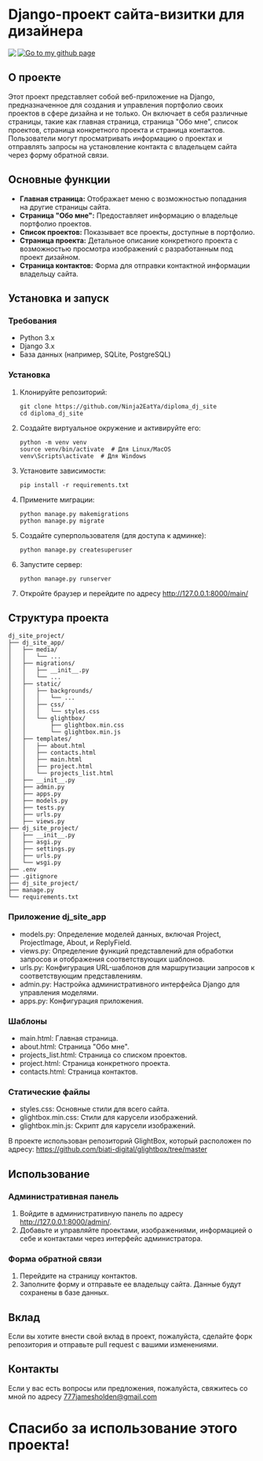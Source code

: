 # Django-проект сайта-визитки для дизайнера
<img src="https://github.com/Ninja2EatYa/Ninja2EatYa/diploma_dj_site/" align=left>

[![Go to my github page](https://img.shields.io/badge/%3E-Go_to_my_github_page-black?style=plastic&logo=%3Csvg%20role%3D%22img%22%20viewBox%3D%220%200%2024%2024%22%20xmlns%3D%22http%3A%2F%2Fwww.w3.org%2F2000%2Fsvg%22%3E%3Ctitle%3E500px%3C%2Ftitle%3E%3Cpath%20d%3D%22M7.451%208.9995A3.0005%203.0005%200%201%200%2010.4514%2012a3.0275%203.0275%200%200%200-3.0006-3.0005Zm0%205.371A2.3554%202.3554%200%201%201%209.7912%2012a2.3704%202.3704%200%200%201-2.3404%202.3704Zm6.448-5.371A3.0005%203.0005%200%201%200%2016.8997%2012a3.0005%203.0005%200%200%200-3.0005-3.0005Zm0%205.371A2.3554%202.3554%200%201%201%2016.2396%2012a2.3314%202.3314%200%200%201-2.3404%202.3704zM2.29%2010.7997a2.0224%202.0224%200%200%200-1.5903.42V9.6297h2.7005c.09%200%20.15-.03.15-.3%200-.2701-.12-.2701-.18-.2701H.3997a.27.27%200%200%200-.27.27V11.97c0%20.15.09.18.24.21a.228.228%200%200%200%20.27-.06A1.7073%201.7073%200%200%201%202.14%2011.4%201.5603%201.5603%200%200%201%203.4902%2012.72%201.5183%201.5183%200%200%201%202.17%2014.4004h-.18a1.5303%201.5303%200%200%201-1.4103-.9901c-.03-.09-.09-.15-.33-.06-.2401.09-.2701.15-.2401.24a2.1274%202.1274%200%200%200%202.7005%201.2602A2.1274%202.1274%200%200%200%203.9703%2012.15%202.1004%202.1004%200%200%200%202.29%2010.7998zm16.65-1.7703a1.6263%201.6263%200%200%200-1.4403%201.6203v2.6704c0%20.15.12.18.3.18s.3001-.03.3001-.18v-2.6704a1.0082%201.0082%200%200%201%20.8702-1.0202.9872.9872%200%200%201%20.7501.24.9572.9572%200%200%201%20.33.7202%201.2002%201.2002%200%200%201-.21.57A.9452.9452%200%200%201%2019%2011.55c-.12%200-.21%200-.24.27%200%20.1801%200%20.2701.15.3001a1.4763%201.4763%200%200%200%20.8701-.18%201.6113%201.6113%200%200%200%20.8702-1.2602%201.5543%201.5543%200%200%200-1.4463-1.6803.8311.8311%200%200%201-.264.03zm3.9307%201.5602%201.0802-1.0801c.03-.03.12-.12-.06-.3301a.3.3%200%200%200-.2101-.12.156.156%200%200%200-.12.06l-1.0802%201.0802-1.0802-1.1102c-.09-.09-.18-.06-.33.06-.15.12-.15.24-.06.33l1.0801%201.0802-1.0862%201.1102a.228.228%200%200%200-.06.12.252.252%200%200%200%20.12.2101.483.483%200%200%200%20.21.12.318.318%200%200%200%20.1501-.06l1.0802-1.0802%201.0802%201.0802a.156.156%200%200%200%20.12.06.3.3%200%200%200%20.21-.12c.09-.12.12-.24.03-.3z%22%2F%3E%3C%2Fsvg%3E&logoColor=yellow&logoSize=auto&labelColor=yellow&color=grey)](https://github.com/Ninja2EatYa/diploma_dj_site)


## О проекте

Этот проект представляет собой веб-приложение на Django, предназначенное для создания и управления портфолио своих проектов в сфере дизайна и не только. 
Он включает в себя различные страницы, такие как главная страница, страница "Обо мне", список проектов, страница конкретного проекта и страница контактов.
Пользователи могут просматривать информацию о проектах и отправлять запросы на установление контакта с владельцем сайта через форму обратной связи.

## Основные функции

- **Главная страница:** Отображает меню с возможностью попадания на другие страницы сайта.
- **Страница "Обо мне":** Предоставляет информацию о владельце портфолио проектов.
- **Список проектов:** Показывает все проекты, доступные в портфолио.
- **Страница проекта:** Детальное описание конкретного проекта с возможностью просмотра изображений с разработанным под проект дизайном.
- **Страница контактов:** Форма для отправки контактной информации владельцу сайта.

## Установка и запуск

### Требования

- Python 3.x
- Django 3.x
- База данных (например, SQLite, PostgreSQL)

### Установка

1. Клонируйте репозиторий:
   ```
   git clone https://github.com/Ninja2EatYa/diploma_dj_site
   cd diploma_dj_site
   ```
2. Создайте виртуальное окружение и активируйте его:
   ```
   python -m venv venv
   source venv/bin/activate  # Для Linux/MacOS
   venv\Scripts\activate  # Для Windows
   ```
3. Установите зависимости:
   ```
   pip install -r requirements.txt
   ```
5. Примените миграции:
   ```
   python manage.py makemigrations
   python manage.py migrate
   ```
7. Создайте суперпользователя (для доступа к админке):
   ```
   python manage.py createsuperuser
   ```
9. Запустите сервер:
   ```
   python manage.py runserver
   ```
11. Откройте браузер и перейдите по адресу http://127.0.0.1:8000/main/

## Структура проекта
   ```
   dj_site_project/
   ├── dj_site_app/
   │   ├── media/
   │   │   └── ...
   │   ├── migrations/
   │   │   ├── __init__.py
   │   │   └── ...
   │   ├── static/
   │   │   ├── backgrounds/
   │   │   │   └── ...
   │   │   ├── css/
   │   │   │   └── styles.css
   │   │   └── glightbox/
   │   │       ├── glightbox.min.css
   │   │       └── glightbox.min.js
   │   ├── templates/
   │   │   ├── about.html
   │   │   ├── contacts.html
   │   │   ├── main.html
   │   │   ├── project.html
   │   │   └── projects_list.html
   │   ├── __init__.py
   │   ├── admin.py
   │   ├── apps.py
   │   ├── models.py
   │   ├── tests.py
   │   ├── urls.py
   │   ├── views.py
   ├── dj_site_project/
   │   ├── __init__.py
   │   ├── asgi.py
   │   ├── settings.py
   │   ├── urls.py
   │   └── wsgi.py
   ├── .env
   ├── .gitignore
   ├── dj_site_project/
   ├── manage.py
   └── requirements.txt
   ```
### Приложение dj_site_app
- models.py: Определение моделей данных, включая Project, ProjectImage, About, и ReplyField.
- views.py: Определение функций представлений для обработки запросов и отображения соответствующих шаблонов.
- urls.py: Конфигурация URL-шаблонов для маршрутизации запросов к соответствующим представлениям.
- admin.py: Настройка административного интерфейса Django для управления моделями.
- apps.py: Конфигурация приложения.

### Шаблоны
- main.html: Главная страница.
- about.html: Страница "Обо мне".
- projects_list.html: Страница со списком проектов.
- project.html: Страница конкретного проекта.
- contacts.html: Страница контактов.

### Статические файлы
- styles.css: Основные стили для всего сайта.
- glightbox.min.css: Стили для карусели изображений.
- glightbox.min.js: Скрипт для карусели изображений.

В проекте использован репозиторий GlightBox, который расположен по адресу: https://github.com/biati-digital/glightbox/tree/master

## Использование
### Административная панель
1. Войдите в административную панель по адресу http://127.0.0.1:8000/admin/.
2. Добавьте и управляйте проектами, изображениями, информацией о себе и контактами через интерфейс администратора.

### Форма обратной связи
1. Перейдите на страницу контактов.
2. Заполните форму и отправьте ее владельцу сайта. Данные будут сохранены в базе данных.

## Вклад
Если вы хотите внести свой вклад в проект, пожалуйста, сделайте форк репозитория и отправьте pull request с вашими изменениями.

## Контакты
Если у вас есть вопросы или предложения, пожалуйста, свяжитесь со мной по адресу 777jamesholden@gmail.com

# Спасибо за использование этого проекта!
